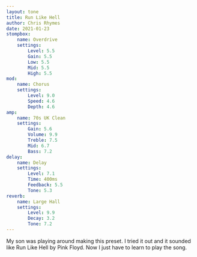 ```yaml
---
layout: tone
title: Run Like Hell
author: Chris Rhymes
date: 2021-01-23
stompbox:
    name: Overdrive
    settings:
        Level: 5.5
        Gain: 5.5
        Low: 5.5
        Mid: 5.5
        High: 5.5
mod:
    name: Chorus
    settings:
        Level: 9.0
        Speed: 4.6
        Depth: 4.6
amp: 
    name: 70s UK Clean
    settings:
        Gain: 5.6
        Volume: 9.9
        Treble: 7.5
        Mid: 6.7
        Bass: 7.2
delay:
    name: Delay
    settings:
        Level: 7.1
        Time: 400ms
        Feedback: 5.5
        Tone: 5.3
reverb:
    name: Large Hall
    settings:
        Level: 9.9
        Decay: 3.2
        Tone: 7.2
---
```


My son was playing around making this preset. I tried it out and it sounded like Run Like Hell by Pink Floyd. Now I just have to learn to play the song. 